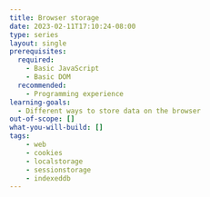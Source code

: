 ```yaml
---
title: Browser storage
date: 2023-02-11T17:10:24-08:00
type: series
layout: single
prerequisites:
  required:
    - Basic JavaScript
    - Basic DOM
  recommended:
    - Programming experience
learning-goals:
  - Different ways to store data on the browser
out-of-scope: []
what-you-will-build: []
tags:
    - web
    - cookies
    - localstorage
    - sessionstorage
    - indexeddb
---
```

